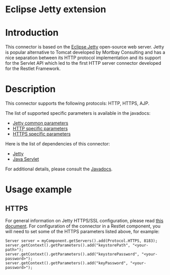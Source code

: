 Eclipse Jetty extension
=======================

Introduction
============

This connector is based on the [Eclipse
Jetty](http://www.eclipse.org/jetty/)
open-source web server. Jetty is popular alternative to Tomcat developed
by Mortbay Consulting and has a nice separation between its HTTP
protocol implementation and its support for the Servlet API which led to
the first HTTP server connector developed for the Restlet Framework.

Description
===========

This connector supports the following protocols: HTTP, HTTPS, AJP.

The list of supported specific parameters is available in the javadocs:

-   [Jetty common
    parameters](http://restlet.org/learn/javadocs/2.0/jse/ext/org/restlet/ext/jetty/JettyServerHelper.html)
-   [HTTP specific
    parameters](http://restlet.org/learn/javadocs/2.0/jse/ext/org/restlet/ext/jetty/HttpServerHelper.html)
-   [HTTPS specific
    parameters](http://restlet.org/learn/javadocs/2.0/jse/ext/org/restlet/ext/jetty/HttpsServerHelper.html)

Here is the list of dependencies of this connector:

-   [Jetty](http://www.mortbay.org/)
-   [Java
    Servlet](http://java.sun.com/products/servlet/)

For additional details, please consult the
[Javadocs](http://restlet.org/learn/javadocs/2.0/jse/ext/org/restlet/ext/jetty/package-summary.html).

Usage example
=============

HTTPS
-----

For general information on Jetty HTTPS/SSL configuration, please read
[this
document](http://docs.codehaus.org/display/JETTY/How+to+configure+SSL).
For configuration of the connector in a Restlet component, you will need
to set some of the HTTPS parameters listed above, for example:

    Server server = myComponent.getServers().add(Protocol.HTTPS, 8183);
    server.getContext().getParameters().add("keystorePath", "<your-path>");
    server.getContext().getParameters().add("keystorePassword", "<your-password>");
    server.getContext().getParameters().add("keyPassword", "<your-password>");

